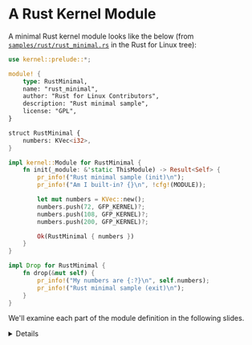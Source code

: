 # A Rust Kernel Module

A minimal Rust kernel module looks like the below (from
[`samples/rust/rust_minimal.rs`](https://git.kernel.org/pub/scm/linux/kernel/git/torvalds/linux.git/tree/samples/rust/rust_minimal.rs)
in the Rust for Linux tree):

```rust
use kernel::prelude::*;

module! {
    type: RustMinimal,
    name: "rust_minimal",
    author: "Rust for Linux Contributors",
    description: "Rust minimal sample",
    license: "GPL",
}

struct RustMinimal {
    numbers: KVec<i32>,
}

impl kernel::Module for RustMinimal {
    fn init(_module: &'static ThisModule) -> Result<Self> {
        pr_info!("Rust minimal sample (init)\n");
        pr_info!("Am I built-in? {}\n", !cfg!(MODULE));

        let mut numbers = KVec::new();
        numbers.push(72, GFP_KERNEL)?;
        numbers.push(108, GFP_KERNEL)?;
        numbers.push(200, GFP_KERNEL)?;

        Ok(RustMinimal { numbers })
    }
}

impl Drop for RustMinimal {
    fn drop(&mut self) {
        pr_info!("My numbers are {:?}\n", self.numbers);
        pr_info!("Rust minimal sample (exit)\n");
    }
}
```

We'll examine each part of the module definition in the following slides.

<details>

It is also possible to build Rust kernel modules
[out-of-tree](https://github.com/Rust-for-Linux/rust-out-of-tree-module).

</details>
